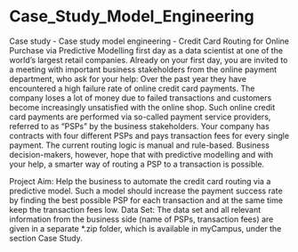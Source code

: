 # Case_Study_Model_Engineering
Case study - Case study model engineering - Credit Card Routing for Online Purchase via Predictive Modelling
first day as a data scientist at one of the world’s largest retail companies. Already on your first day, you are invited to a meeting with important business stakeholders from the online payment department, who ask for your help: Over the past year they have encountered a high failure rate of online credit card payments. The company loses a lot of money due to failed transactions and customers become increasingly unsatisfied with the online shop.
Such online credit card payments are performed via so-called payment service providers, referred to as “PSPs” by the business stakeholders. Your company has contracts with four different PSPs and pays transaction fees for every single payment.
The current routing logic is manual and rule-based. Business decision-makers, however, hope that with predictive modelling and with your help, a smarter way of routing a PSP to a transaction is possible.

Project Aim:
Help the business to automate the credit card routing via a predictive model. Such a model should increase the payment success rate by finding the best possible PSP for each transaction and at the same time keep the transaction fees low.
Data Set:
The data set and all relevant information from the business side (name of PSPs, transaction fees) are given in a separate *.zip folder, which is available in myCampus, under the section Case Study.
